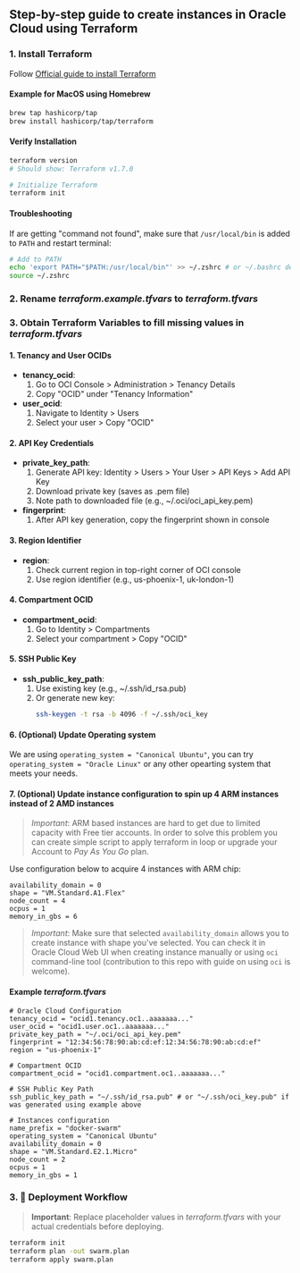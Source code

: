 ## Step-by-step guide to create instances in Oracle Cloud using Terraform

### 1. Install Terraform

Follow [Official guide to install Terraform](https://developer.hashicorp.com/terraform/install)

#### Example for MacOS using Homebrew

```bash
brew tap hashicorp/tap
brew install hashicorp/tap/terraform
```

#### Verify Installation
```bash
terraform version
# Should show: Terraform v1.7.0

# Initialize Terraform
terraform init
```

#### Troubleshooting
If are getting "command not found", make sure that `/usr/local/bin` is added to `PATH` and restart terminal:
```bash
# Add to PATH
echo 'export PATH="$PATH:/usr/local/bin"' >> ~/.zshrc # or ~/.bashrc depending on what you are using
source ~/.zshrc
```

### 2. Rename *terraform.example.tfvars* to *terraform.tfvars*

### 3. Obtain Terraform Variables to fill missing values in *terraform.tfvars* 

#### 1. Tenancy and User OCIDs
- **tenancy_ocid**: 
  1. Go to OCI Console > Administration > Tenancy Details
  2. Copy "OCID" under "Tenancy Information"
- **user_ocid**:
  1. Navigate to Identity > Users
  2. Select your user > Copy "OCID"

#### 2. API Key Credentials
- **private_key_path**:
  1. Generate API key: Identity > Users > Your User > API Keys > Add API Key
  2. Download private key (saves as .pem file)
  3. Note path to downloaded file (e.g., ~/.oci/oci_api_key.pem)
- **fingerprint**:
  1. After API key generation, copy the fingerprint shown in console

#### 3. Region Identifier
- **region**:
  1. Check current region in top-right corner of OCI console
  2. Use region identifier (e.g., us-phoenix-1, uk-london-1)

#### 4. Compartment OCID
- **compartment_ocid**:
  1. Go to Identity > Compartments
  2. Select your compartment > Copy "OCID"

#### 5. SSH Public Key
- **ssh_public_key_path**:
  1. Use existing key (e.g., ~/.ssh/id_rsa.pub)
  2. Or generate new key:
     ```bash
     ssh-keygen -t rsa -b 4096 -f ~/.ssh/oci_key
     ```

#### 6. (Optional) Update Operating system

We are using `operating_system = "Canonical Ubuntu"`, you can try `operating_system = "Oracle Linux"` or any other opearting system that meets your needs.

#### 7. (Optional) Update instance configuration to spin up 4 ARM instances instead of 2 AMD instances

> *Important*: ARM based instances are hard to get due to limited capacity with Free tier accounts. In order to solve this problem you can create simple script to apply terraform in loop or upgrade your Account to *Pay As You Go* plan.

Use configuration below to acquire 4 instances with ARM chip:
```hcl
availability_domain = 0
shape = "VM.Standard.A1.Flex"
node_count = 4
ocpus = 1
memory_in_gbs = 6
```

> *Important*: Make sure that selected `availability_domain` allows you to create instance with shape you've selected. You can check it in Oracle Cloud Web UI when creating instance manually or using `oci` command-line tool (contribution to this repo with guide on using `oci` is welcome).

#### Example *terraform.tfvars*
```hcl
# Oracle Cloud Configuration
tenancy_ocid = "ocid1.tenancy.oc1..aaaaaaa..."
user_ocid = "ocid1.user.oc1..aaaaaaa..."
private_key_path = "~/.oci/oci_api_key.pem"
fingerprint = "12:34:56:78:90:ab:cd:ef:12:34:56:78:90:ab:cd:ef"
region = "us-phoenix-1"

# Compartment OCID
compartment_ocid = "ocid1.compartment.oc1..aaaaaaa..."

# SSH Public Key Path
ssh_public_key_path = "~/.ssh/id_rsa.pub" # or "~/.ssh/oci_key.pub" if was generated using example above

# Instances configuration
name_prefix = "docker-swarm"
operating_system = "Canonical Ubuntu"
availability_domain = 0
shape = "VM.Standard.E2.1.Micro"
node_count = 2
ocpus = 1
memory_in_gbs = 1
```

### 3. 🚀 Deployment Workflow

> **Important**: Replace placeholder values in *terraform.tfvars* with your actual credentials before deploying.

```bash
terraform init
terraform plan -out swarm.plan
terraform apply swarm.plan
```

